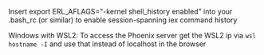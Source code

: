 Insert
export ERL_AFLAGS="-kernel shell_history enabled"
into your .bash_rc (or similar) to enable session-spanning iex command history

Windows with WSL2:
To access the Phoenix server get the WSL2 ip via `wsl hostname -I` and use that instead of localhost in the browser
